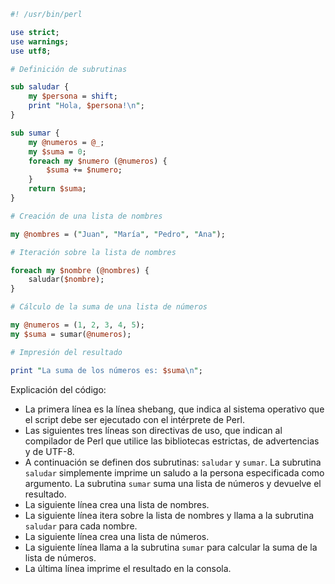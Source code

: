 ```perl
#! /usr/bin/perl

use strict;
use warnings;
use utf8;

# Definición de subrutinas

sub saludar {
    my $persona = shift;
    print "Hola, $persona!\n";
}

sub sumar {
    my @numeros = @_;
    my $suma = 0;
    foreach my $numero (@numeros) {
        $suma += $numero;
    }
    return $suma;
}

# Creación de una lista de nombres

my @nombres = ("Juan", "María", "Pedro", "Ana");

# Iteración sobre la lista de nombres

foreach my $nombre (@nombres) {
    saludar($nombre);
}

# Cálculo de la suma de una lista de números

my @numeros = (1, 2, 3, 4, 5);
my $suma = sumar(@numeros);

# Impresión del resultado

print "La suma de los números es: $suma\n";
```

Explicación del código:

* La primera línea es la línea shebang, que indica al sistema operativo que el script debe ser ejecutado con el intérprete de Perl.
* Las siguientes tres líneas son directivas de uso, que indican al compilador de Perl que utilice las bibliotecas estrictas, de advertencias y de UTF-8.
* A continuación se definen dos subrutinas: `saludar` y `sumar`. La subrutina `saludar` simplemente imprime un saludo a la persona especificada como argumento. La subrutina `sumar` suma una lista de números y devuelve el resultado.
* La siguiente línea crea una lista de nombres.
* La siguiente línea itera sobre la lista de nombres y llama a la subrutina `saludar` para cada nombre.
* La siguiente línea crea una lista de números.
* La siguiente línea llama a la subrutina `sumar` para calcular la suma de la lista de números.
* La última línea imprime el resultado en la consola.